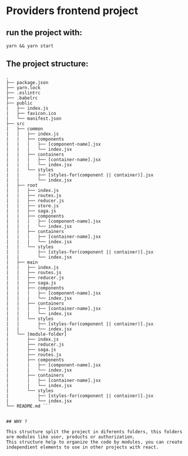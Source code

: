 # Providers frontend project

## run the project with:
```yarn && yarn start ```


## The project structure:

```
.
├── package.json
├── yarn.lock
├── .eslintrc
├── .babelrc
├── public
|   ├── index.js
|   ├── favicon.ico
|   └── manifest.json
├── src
|   ├── common
|   |   ├── index.js
|   |   ├── components
|   |   |   ├── [component-name].jsx
|   |   |   └── index.jsx
|   |   ├── containers
|   |   |   ├── [container-name].jsx
|   |   |   └── index.jsx
|   |   └── styles
|   |       ├── [styles-for(component || container)].jsx
|   |       └── index.jsx
|   ├── root
|   |   ├── index.js
|   |   ├── routes.js
|   |   ├── reducer.js
|   |   ├── store.js
|   |   ├── saga.js
|   |   ├── components
|   |   |   ├── [component-name].jsx
|   |   |   └── index.jsx
|   |   ├── containers
|   |   |   ├── [container-name].jsx
|   |   |   └── index.jsx
|   |   └── styles
|   |       ├── [styles-for(component || container)].jsx
|   |       └── index.jsx
|   ├── main
|   |   ├── index.js
|   |   ├── routes.js
|   |   ├── reducer.js
|   |   ├── saga.js
|   |   ├── components
|   |   |   ├── [component-name].jsx
|   |   |   └── index.jsx
|   |   ├── containers
|   |   |   ├── [container-name].jsx
|   |   |   └── index.jsx
|   |   └── styles
|   |       ├── [styles-for(component || container)].jsx
|   |       └── index.jsx
|   └── [module-folder]
|       ├── index.js
|       ├── reducer.js
|       ├── saga.js
|       ├── routes.js
|       ├── components
|       |   ├── [component-name].jsx
|       |   └── index.jsx
|       ├── containers
|       |   ├── [container-name].jsx
|       |   └── index.jsx
|       └── styles
|           ├── [styles-for(component || container)].jsx
|           └── index.jsx
└── README.md ```


## WHY ?

This structure split the project in diferents folders, this folders are modules like user, products or authorization.
This structure help to organize the code by modules, you can create independient elements to use in other projects with react.
